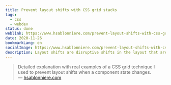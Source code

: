 ```yaml
---
title: Prevent layout shifts with CSS grid stacks
tags:
  - css
  - webdev
status: done
weblink: https://www.hsablonniere.com/prevent-layout-shifts-with-css-grid-stacks--qcj5jo/
date: 2020-11-26
bookmarkLang: en
socialImage: https://www.hsablonniere.com/prevent-layout-shifts-with-css-grid-stacks--qcj5jo/opengraph.1cf6b3f5.jpg
description: Layout shifts are disruptive shifts in the layout that are triggered by an action. This experience report shows how this could be prevented with CSS Grid.
---
```

<blockquote>Detailed explanation with real examples of a CSS grid technique I used to prevent layout shifts when a component state changes.<footer>— <a href="https://www.hsablonniere.com/prevent-layout-shifts-with-css-grid-stacks--qcj5jo/">hsablonniere.com</a></footer></blockquote>
